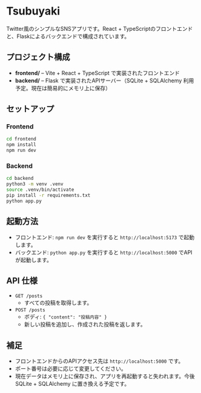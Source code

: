 # Tsubuyaki

Twitter風のシンプルなSNSアプリです。React + TypeScriptのフロントエンドと、Flaskによるバックエンドで構成されています。

## プロジェクト構成

- **frontend/** – Vite + React + TypeScript で実装されたフロントエンド
- **backend/** – Flask で実装されたAPIサーバー（SQLite + SQLAlchemy 利用予定。現在は簡易的にメモリ上に保存）

## セットアップ

### Frontend
```bash
cd frontend
npm install
npm run dev
```

### Backend
```bash
cd backend
python3 -m venv .venv
source .venv/bin/activate
pip install -r requirements.txt
python app.py
```

## 起動方法
- フロントエンド: `npm run dev` を実行すると `http://localhost:5173` で起動します。
- バックエンド: `python app.py` を実行すると `http://localhost:5000` でAPIが起動します。

## API 仕様
- `GET /posts`
  - すべての投稿を取得します。
- `POST /posts`
  - ボディ: `{ "content": "投稿内容" }`
  - 新しい投稿を追加し、作成された投稿を返します。

## 補足
- フロントエンドからのAPIアクセス先は `http://localhost:5000` です。
- ポート番号は必要に応じて変更してください。
- 現在データはメモリ上に保存され、アプリを再起動すると失われます。今後SQLite + SQLAlchemy に置き換える予定です。
